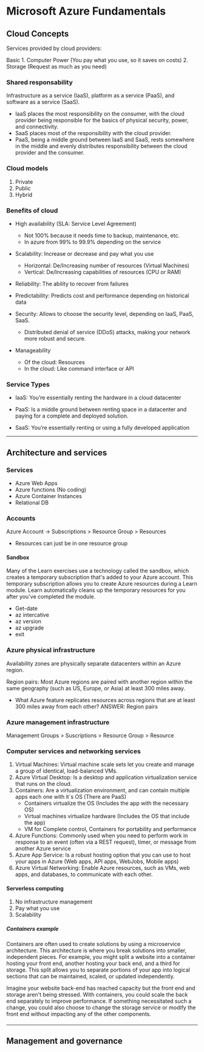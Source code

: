 # Microsoft Azure Fundamentals

## Cloud Concepts

Services provided by cloud providers:

Basic
	1. Computer Power (You pay what you use, so it saves on costs)
	2. Storage (Request as much as you need)
	
### Shared responsability

Infrastructure as a service (IaaS), platform as a service (PaaS), and software as a service (SaaS). 
- IaaS places the most responsibility on the consumer, with the cloud provider being responsible for the basics of physical security, power, and connectivity.
- SaaS places most of the responsibility with the cloud provider. 
- PaaS, being a middle ground between IaaS and SaaS, rests somewhere in the middle and evenly distributes responsibility between the cloud provider and the consumer.
	
### Cloud models

1. Private
2. Public
3. Hybrid
	
### Benefits of cloud

- High availability (SLA: Service Level Agreement)
	- Not 100% because it needs time to backup, maintenance, etc.
	- In azure from 99% to 99.9% depending on the service
- Scalability: Increase or decrease and pay what you use

	- Horizontal: De/Increasing number of resources (Virtual Machines)
	- Vertical: De/Increasing capabilities of resources (CPU or RAM)
	
- Reliability: The ability to recover from failures

- Predictability: Predicts cost and performance depending on historical data

- Security: Allows to choose the security level, depending on IaaS, PaaS, SaaS.
	- Distributed denial of service (DDoS) attacks, making your network more robust and secure.

- Manageability 
	- Of the cloud: Resources
	- In the cloud: Like command interface or API
	
### Service Types

- IaaS: You’re essentially renting the hardware in a cloud datacenter

- PaaS: Is a middle ground between renting space in a datacenter and paying for a complete and deployed solution.

- SaaS: You’re essentially renting or using a fully developed application

	
--- 

## Architecture and services

### Services
- Azure Web Apps
- Azure functions (No coding)
- Azure Container Instances
- Relational DB

### Accounts 

Azure Account -> Subscriptions > Resource Group > Resources

* Resources can just be in one resource group

#### Sandbox
Many of the Learn exercises use a technology called the sandbox, which creates a temporary subscription that's added to your Azure account. This temporary subscription allows you to create Azure resources during a Learn module. Learn automatically cleans up the temporary resources for you after you've completed the module.

- Get-date
- az intercative
- az version
- az upgrade
- exit

### Azure physical infrastructure

Availability zones are physically separate datacenters within an Azure region.

Region pairs: Most Azure regions are paired with another region within the same geography (such as US, Europe, or Asia) at least 300 miles away. 

* What Azure feature replicates resources across regions that are at least 300 miles away from each other?
ANSWER: Region pairs

### Azure management infrastructure

Management Groups > Suscriptions > Resource Group > Resource


### Computer services and networking services

1. Virtual Machines: Virtual machine scale sets let you create and manage a group of identical, load-balanced VMs.
2. Azure Virtual Desktop: Is a desktop and application virtualization service that runs on the cloud.
3. Containers: Are a virtualization environment, and can contain multiple apps each one with it´s OS (There are PaaS)
	* Containers virtualize the OS (Includes the app with the necessary OS)
	* Virtual machines virtualize hardware (Includes the OS that include the app)
	* VM for Complete control, Containers for portability and performance
4. Azure Functions: Commonly used when you need to perform work in response to an event (often via a REST request), timer, or message from another Azure service
5. Azure App Service: Is a robust hosting option that you can use to host your apps in Azure (Web apps, API apps, WebJobs, Mobile apps)
6. Azure Virtual Networking: Enable Azure resources, such as VMs, web apps, and databases, to communicate with each other.


#### Serverless computing

1. No infrastructure management
2. Pay what you use
3. Scalability

##### Containers example

Containers are often used to create solutions by using a microservice architecture. This architecture is where you break solutions into smaller, independent pieces. For example, you might split a website into a container hosting your front end, another hosting your back end, and a third for storage. This split allows you to separate portions of your app into logical sections that can be maintained, scaled, or updated independently.

Imagine your website back-end has reached capacity but the front end and storage aren't being stressed. With containers, you could scale the back end separately to improve performance. If something necessitated such a change, you could also choose to change the storage service or modify the front end without impacting any of the other components.

####
--- 

## Management and governance




